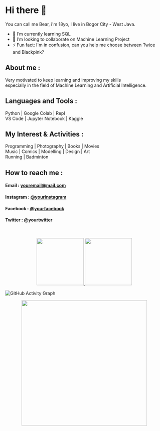 # Hi there 👋 

You can call me Bear, i'm 18yo, I live in Bogor City - West Java.
- 🌱 I’m currently learning SQL
- 👯 I’m looking to collaborate on Machine Learning Project
- ⚡ Fun fact: I'm in confusion, can you help me choose between Twice and Blackpink? 

## About me :

Very motivated to keep learning and improving my skills<br>
especially in the field of Machine Learning and Artificial Intelligence.

## Languages and Tools :

Python | Google Colab | Repl <br>
VS Code | Jupyter Notebook | Kaggle 

## My Interest & Activities :

Programming | Photography | Books | Movies <br>
Music | Comics | Modelling | Design | Art <br>
Running | Badminton 

## How to reach me :

#### Email : [youremail@mail.com](azmimuis3312@gmail.com)
#### Instagram : [@yourinstagram](https://www.instagram.com/knightbearr/)
#### Facebook : [@yourfacebook](https://web.facebook.com/profile.php?id=100010820350486)
#### Twitter : [@yourtwitter](https://twitter.com/Knightbearr)

<br>

<p align="center">
<a href="https://github.com/knightbearr">
  <img height="150em" src="https://github-readme-stats-eight-theta.vercel.app/api?username=knightbearr&show_icons=true&theme=bear&include_all_commits=true&count_private=true"/>
  <img height="150em" src="https://github-readme-stats-eight-theta.vercel.app/api/top-langs/?username=knightbearr&layout=compact&langs_count=8&theme=bear"/>
</a>

 ![GitHub Activity Graph](https://activity-graph.herokuapp.com/graph?username=knightbearr&theme=github)
 
  
<p align = "center">
  <img src = "https://github-readme-streak-stats.herokuapp.com?user=knightbearr&theme=bear&hide_border=true" width = 400>
</p>
  
<!--
**knightbearr/knightbearr** is a ✨ _special_ ✨ repository because its `README.md` (this file) appears on your GitHub profile.

Here are some ideas to get you started:

- Hi, my name is Muhamad Azmi Muis, I'm from Bogor City, West Java, and I'm 18yo ...
- 🌱 I’m currently learning ...
- 👯 I’m looking to collaborate on ...
- 🤔 I’m looking for help with ...
- 💬 Ask me about ...
- 📫 How to reach me: ...
- 😄 Pronouns: ...
- ⚡ Fun fact: ...
-->
